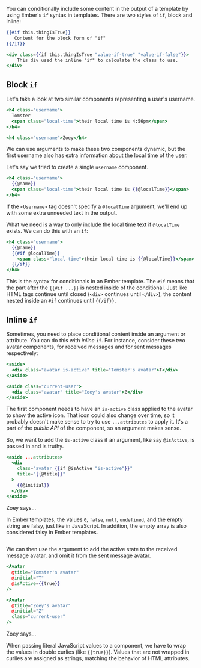 You can conditionally include some content in the output of a template by using
Ember's `if` syntax in templates.
There are two styles of `if`, block and inline:

```handlebars
{{#if this.thingIsTrue}}
   Content for the block form of "if"
{{/if}}

<div class={{if this.thingIsTrue "value-if-true" "value-if-false"}}>
    This div used the inline "if" to calculate the class to use.
</div>
```

## Block `if`

Let's take a look at two similar components representing a user's username.

```handlebars {data-filename="app/components/received-message/username.hbs"}
<h4 class="username">
  Tomster
  <span class="local-time">their local time is 4:56pm</span>
</h4>
```

```handlebars {data-filename="app/components/sent-message/username.hbs"}
<h4 class="username">Zoey</h4>
```

We can use arguments to make these two components dynamic, but the first
username also has extra information about the local time of the user.

Let's say we tried to create a single `username` component.

```handlebars {data-filename="app/components/username.hbs"}
<h4 class="username">
  {{@name}}
  <span class="local-time">their local time is {{@localTime}}</span>
</h4>
```

If the `<Username>` tag doesn't specify a `@localTime` argument, we'll end up
with some extra unneeded text in the output.

What we need is a way to only include the local time text if `@localTime` exists.
We can do this with an `if`:

```handlebars {data-filename="app/components/username.hbs"}
<h4 class="username">
  {{@name}}
  {{#if @localTime}}
    <span class="local-time">their local time is {{@localTime}}</span>
  {{/if}}
</h4>
```

This is the syntax for conditionals in an Ember template. The `#if` means that the
part after the `{{#if ...}}` is nested inside of the conditional. Just like HTML
tags continue until closed (`<div>` continues until `</div>`), the content
nested inside an `#if` continues until `{{/if}}`.

## Inline `if`

Sometimes, you need to place conditional content inside an argument or
attribute. You can do this with _inline_ `if`. For instance, consider these two
avatar components, for received messages and for sent messages respectively:

```handlebars {data-filename="app/components/received-message/avatar.hbs"}
<aside>
  <div class="avatar is-active" title="Tomster's avatar">T</div>
</aside>
```

```handlebars {data-filename="app/components/sent-message/avatar.hbs"}
<aside class="current-user">
  <div class="avatar" title="Zoey's avatar">Z</div>
</aside>
```

The first component needs to have an `is-active` class applied to the avatar to
show the active icon. That icon could also change over time, so it probably
doesn't make sense to try to use `...attributes` to apply it. It's a part of the
_public API_ of the component, so an argument makes sense.

So, we want to add the `is-active` class if an argument, like say `@isActive`,
is passed in and is truthy.

```handlebars {data-filename="app/components/avatar.hbs"}
<aside ...attributes>
  <div
    class="avatar {{if @isActive "is-active"}}"
    title="{{@title}}"
  >
    {{@initial}}
  </div>
</aside>
```

<div class="cta">
  <div class="cta-note">
    <div class="cta-note-body">
      <div class="cta-note-heading">Zoey says...</div>
      <div class="cta-note-message">
        <p>
          In Ember templates, the values <code>0</code>, <code>false</code>,
          <code>null</code>, <code>undefined</code>, and the empty string are
          falsy, just like in JavaScript. In addition, the empty array is also
          considered falsy in Ember templates.
        </p>
      </div>
    </div>
    <img src="/images/mascots/zoey.png" role="presentation" alt="">
  </div>
</div>

We can then use the argument to add the active state to the received message
avatar, and omit it from the sent message avatar.

```handlebars {data-filename="app/components/received-message/avatar.hbs"}
<Avatar
  @title="Tomster's avatar"
  @initial="T"
  @isActive={{true}}
/>
```

```handlebars {data-filename="app/components/sent-message/avatar.hbs"}
<Avatar
  @title="Zoey's avatar"
  @initial="Z"
  class="current-user"
/>
```

<div class="cta">
  <div class="cta-note">
    <div class="cta-note-body">
      <div class="cta-note-heading">Zoey says...</div>
      <div class="cta-note-message">
        <p>
          When passing literal JavaScript values to a component, we have to wrap
          the values in double curlies (like <code>{{true}}</code>). Values that
          are not wrapped in curlies are assigned as strings, matching the
          behavior of HTML attributes.
        </p>
      </div>
    </div>
    <img src="/images/mascots/zoey.png" role="presentation" alt="">
  </div>
</div>
